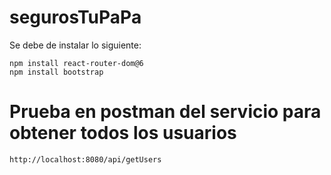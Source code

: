 # segurosTuPaPa

Se debe de instalar lo siguiente:

```
npm install react-router-dom@6
npm install bootstrap
```

# Prueba en postman del servicio para obtener todos los usuarios
```
http://localhost:8080/api/getUsers
```